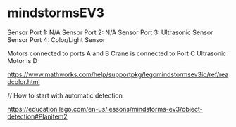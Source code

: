 # mindstormsEV3

Sensor Port 1: N/A
Sensor Port 2: N/A
Sensor Port 3: Ultrasonic Sensor
Sensor Port 4: Color/Light Sensor

Motors connected to ports A and B
Crane is connected to Port C
Ultrasonic Motor is D


https://www.mathworks.com/help/supportpkg/legomindstormsev3io/ref/readcolor.html


// How to start with automatic detection

https://education.lego.com/en-us/lessons/mindstorms-ev3/object-detection#Planitem2
